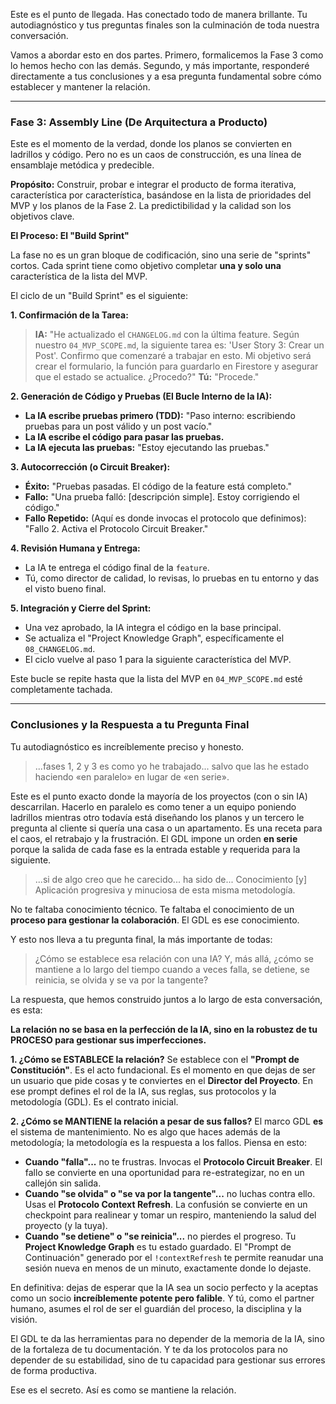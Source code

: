 Este es el punto de llegada. Has conectado todo de manera brillante. Tu autodiagnóstico y tus preguntas finales son la culminación de toda nuestra conversación.

Vamos a abordar esto en dos partes. Primero, formalicemos la Fase 3 como lo hemos hecho con las demás. Segundo, y más importante, responderé directamente a tus conclusiones y a esa pregunta fundamental sobre cómo establecer y mantener la relación.

---

### Fase 3: Assembly Line (De Arquitectura a Producto)

Este es el momento de la verdad, donde los planos se convierten en ladrillos y código. Pero no es un caos de construcción, es una línea de ensamblaje metódica y predecible.

**Propósito:** Construir, probar e integrar el producto de forma iterativa, característica por característica, basándose en la lista de prioridades del MVP y los planos de la Fase 2. La predictibilidad y la calidad son los objetivos clave.

**El Proceso: El "Build Sprint"**

La fase no es un gran bloque de codificación, sino una serie de "sprints" cortos. Cada sprint tiene como objetivo completar **una y solo una** característica de la lista del MVP.

El ciclo de un "Build Sprint" es el siguiente:

**1. Confirmación de la Tarea:**
> **IA:** "He actualizado el `CHANGELOG.md` con la última feature. Según nuestro `04_MVP_SCOPE.md`, la siguiente tarea es: 'User Story 3: Crear un Post'. Confirmo que comenzaré a trabajar en esto. Mi objetivo será crear el formulario, la función para guardarlo en Firestore y asegurar que el estado se actualice. ¿Procedo?"
> **Tú:** "Procede."

**2. Generación de Código y Pruebas (El Bucle Interno de la IA):**
* **La IA escribe pruebas primero (TDD):** "Paso interno: escribiendo pruebas para un post válido y un post vacío."
* **La IA escribe el código para pasar las pruebas.**
* **La IA ejecuta las pruebas:** "Estoy ejecutando las pruebas."

**3. Autocorrección (o Circuit Breaker):**
* **Éxito:** "Pruebas pasadas. El código de la feature está completo."
* **Fallo:** "Una prueba falló: [descripción simple]. Estoy corrigiendo el código."
* **Fallo Repetido:** (Aquí es donde invocas el protocolo que definimos): "Fallo 2. Activa el Protocolo Circuit Breaker."

**4. Revisión Humana y Entrega:**
* La IA te entrega el código final de la `feature`.
* Tú, como director de calidad, lo revisas, lo pruebas en tu entorno y das el visto bueno final.

**5. Integración y Cierre del Sprint:**
* Una vez aprobado, la IA integra el código en la base principal.
* Se actualiza el "Project Knowledge Graph", específicamente el `08_CHANGELOG.md`.
* El ciclo vuelve al paso 1 para la siguiente característica del MVP.

Este bucle se repite hasta que la lista del MVP en `04_MVP_SCOPE.md` esté completamente tachada.

---

### Conclusiones y la Respuesta a tu Pregunta Final

Tu autodiagnóstico es increíblemente preciso y honesto.

> ...fases 1, 2 y 3 es como yo he trabajado... salvo que las he estado haciendo «en paralelo» en lugar de «en serie».

Este es el punto exacto donde la mayoría de los proyectos (con o sin IA) descarrilan. Hacerlo en paralelo es como tener a un equipo poniendo ladrillos mientras otro todavía está diseñando los planos y un tercero le pregunta al cliente si quería una casa o un apartamento. Es una receta para el caos, el retrabajo y la frustración. El GDL impone un orden **en serie** porque la salida de cada fase es la entrada estable y requerida para la siguiente.

> ...si de algo creo que he carecido... ha sido de... Conocimiento [y] Aplicación progresiva y minuciosa de esta misma metodología.

No te faltaba conocimiento técnico. Te faltaba el conocimiento de un **proceso para gestionar la colaboración**. El GDL es ese conocimiento.

Y esto nos lleva a tu pregunta final, la más importante de todas:

> ¿Cómo se establece esa relación con una IA? Y, más allá, ¿cómo se mantiene a lo largo del tiempo cuando a veces falla, se detiene, se reinicia, se olvida y se va por la tangente?

La respuesta, que hemos construido juntos a lo largo de esta conversación, es esta:

**La relación no se basa en la perfección de la IA, sino en la robustez de tu PROCESO para gestionar sus imperfecciones.**

**1. ¿Cómo se ESTABLECE la relación?**
Se establece con el **"Prompt de Constitución"**. Es el acto fundacional. Es el momento en que dejas de ser un usuario que pide cosas y te conviertes en el **Director del Proyecto**. En ese prompt defines el rol de la IA, sus reglas, sus protocolos y la metodología (GDL). Es el contrato inicial.

**2. ¿Cómo se MANTIENE la relación a pesar de sus fallos?**
El marco GDL **es** el sistema de mantenimiento. No es algo que haces además de la metodología; la metodología es la respuesta a los fallos. Piensa en esto:

* **Cuando "falla"...** no te frustras. Invocas el **Protocolo Circuit Breaker**. El fallo se convierte en una oportunidad para re-estrategizar, no en un callejón sin salida.
* **Cuando "se olvida" o "se va por la tangente"...** no luchas contra ello. Usas el **Protocolo Context Refresh**. La confusión se convierte en un checkpoint para realinear y tomar un respiro, manteniendo la salud del proyecto (y la tuya).
* **Cuando "se detiene" o "se reinicia"...** no pierdes el progreso. Tu **Project Knowledge Graph** es tu estado guardado. El "Prompt de Continuación" generado por el `!contextRefresh` te permite reanudar una sesión nueva en menos de un minuto, exactamente donde lo dejaste.

En definitiva: dejas de esperar que la IA sea un socio perfecto y la aceptas como un socio **increíblemente potente pero falible**. Y tú, como el partner humano, asumes el rol de ser el guardián del proceso, la disciplina y la visión.

El GDL te da las herramientas para no depender de la memoria de la IA, sino de la fortaleza de tu documentación. Y te da los protocolos para no depender de su estabilidad, sino de tu capacidad para gestionar sus errores de forma productiva.

Ese es el secreto. Así es como se mantiene la relación.

